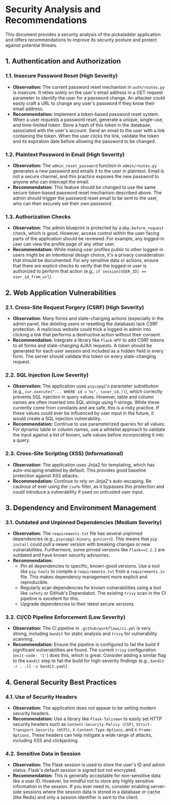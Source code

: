 # Security Analysis and Recommendations

This document provides a security analysis of the pickaladder application and offers recommendations to improve its security posture and protect against potential threats.

## 1. Authentication and Authorization

### 1.1. Insecure Password Reset (High Severity)
*   **Observation:** The current password reset mechanism in `auth/routes.py` is insecure. It relies solely on the user's email address in a GET request parameter to identify the user for a password change. An attacker could easily craft a URL to change any user's password if they know their email address.
*   **Recommendation:** Implement a token-based password reset system. When a user requests a password reset, generate a unique, single-use, and time-limited token. Store a hash of this token in the database, associated with the user's account. Send an email to the user with a link containing the token. When the user clicks the link, validate the token and its expiration date before allowing the password to be changed.

### 1.2. Plaintext Password in Email (High Severity)
*   **Observation:** The `admin_reset_password` function in `admin/routes.py` generates a new password and emails it to the user in plaintext. Email is not a secure channel, and this practice exposes the new password to anyone who can intercept the email.
*   **Recommendation:** This feature should be changed to use the same secure token-based password reset mechanism described above. The admin should trigger the password reset email to be sent to the user, who can then securely set their own password.

### 1.3. Authorization Checks
*   **Observation:** The admin blueprint is protected by a `@bp.before_request` check, which is good. However, access control within the user-facing parts of the application should be reviewed. For example, any logged-in user can view the profile page of any other user.
*   **Recommendation:** While making user profiles public to other logged-in users might be an intentional design choice, it's a privacy consideration that should be documented. For any sensitive data or actions, ensure that there are explicit checks to verify that the logged-in user is authorized to perform that action (e.g., `if session[USER_ID] == user_id_from_url`).

## 2. Web Application Vulnerabilities

### 2.1. Cross-Site Request Forgery (CSRF) (High Severity)
*   **Observation:** Many forms and state-changing actions (especially in the admin panel, like deleting users or resetting the database) lack CSRF protection. A malicious website could trick a logged-in admin into clicking a link that performs a destructive action without their consent.
*   **Recommendation:** Integrate a library like `Flask-WTF` to add CSRF tokens to all forms and state-changing AJAX requests. A token should be generated for each user session and included as a hidden field in every form. The server should validate this token on every state-changing request.

### 2.2. SQL Injection (Low Severity)
*   **Observation:** The application uses `psycopg2`'s parameter substitution (e.g., `cur.execute("... WHERE id = %s", (user_id,))`), which correctly prevents SQL injection in query values. However, table and column names are often inserted into SQL strings using f-strings. While these currently come from constants and are safe, this is a risky practice. If these values could ever be influenced by user input in the future, it would create a SQL injection vulnerability.
*   **Recommendation:** Continue to use parameterized queries for all values. For dynamic table or column names, use a whitelist approach to validate the input against a list of known, safe values before incorporating it into a query.

### 2.3. Cross-Site Scripting (XSS) (Informational)
*   **Observation:** The application uses Jinja2 for templating, which has auto-escaping enabled by default. This provides good baseline protection against XSS attacks.
*   **Recommendation:** Continue to rely on Jinja2's auto-escaping. Be cautious of ever using the `|safe` filter, as it bypasses this protection and could introduce a vulnerability if used on untrusted user input.

## 3. Dependency and Environment Management

### 3.1. Outdated and Unpinned Dependencies (Medium Severity)
*   **Observation:** The `requirements.txt` file has several unpinned dependencies (e.g., `psycopg2-binary`, `gunicorn`). This means that `pip install` could pull a newer version with breaking changes or new vulnerabilities. Furthermore, some pinned versions like `Flask==2.2.2` are outdated and have known security advisories.
*   **Recommendation:**
    *   Pin all dependencies to specific, known-good versions. Use a tool like `pip-tools` to compile a `requirements.txt` from a `requirements.in` file. This makes dependency management more explicit and reproducible.
    *   Regularly scan dependencies for known vulnerabilities using a tool like `safety` or GitHub's Dependabot. The existing `trivy` scan in the CI pipeline is excellent for this.
    *   Upgrade dependencies to their latest secure versions.

### 3.2. CI/CD Pipeline Enforcement (Low Severity)
*   **Observation:** The CI pipeline in `.github/workflows/ci.yml` is very strong, including `bandit` for static analysis and `trivy` for vulnerability scanning.
*   **Recommendation:** Ensure the pipeline is configured to fail the build if significant vulnerabilities are found. The current `trivy` configuration (`exit-code: '1'`) does this, which is great. Consider adding a similar flag to the `bandit` step to fail the build for high-severity findings (e.g., `bandit -r . -ll -c bandit.yaml`).

## 4. General Security Best Practices

### 4.1. Use of Security Headers
*   **Observation:** The application does not appear to be setting modern security headers.
*   **Recommendation:** Use a library like `Flask-Talisman` to easily set HTTP security headers such as `Content-Security-Policy (CSP)`, `Strict-Transport-Security (HSTS)`, `X-Content-Type-Options`, and `X-Frame-Options`. These headers can help mitigate a wide range of attacks, including XSS and clickjacking.

### 4.2. Sensitive Data in Session
*   **Observation:** The Flask session is used to store the user's ID and admin status. Flask's default session is signed but not encrypted.
*   **Recommendation:** This is generally acceptable for non-sensitive data like a user ID. However, be mindful not to store any highly sensitive information in the session. If you ever need to, consider enabling server-side sessions where the session data is stored in a database or cache (like Redis) and only a session identifier is sent to the client.
